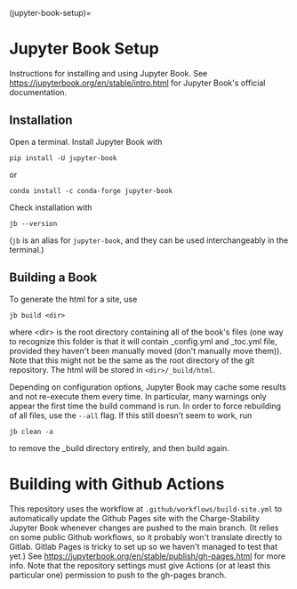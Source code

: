 (jupyter-book-setup)=
# Jupyter Book Setup

Instructions for installing and using Jupyter Book. See https://jupyterbook.org/en/stable/intro.html for Jupyter Book's official documentation.

## Installation

Open a terminal. Install Jupyter Book with 

    pip install -U jupyter-book
or

    conda install -c conda-forge jupyter-book

Check installation with

    jb --version
(```jb``` is an alias for ```jupyter-book```, and they can be used interchangeably in the terminal.)

## Building a Book

To generate the html for a site, use

    jb build <dir>

where \<dir\> is the root directory containing all of the book's files (one way to recognize this folder is that it will contain _config.yml and _toc.yml file, provided they haven't been manually moved (don't manually move them)). Note that this might not be the same as the root directory of the git repository. The html will be stored in ```<dir>/_build/html```.

Depending on configuration options, Jupyter Book may cache some results and not re-execute them every time. In particular, many warnings only appear the first time the build command is run. In order to force rebuilding of all files, use the ```--all``` flag. If this still doesn't seem to work, run

    jb clean -a

to remove the _build directory entirely, and then build again.

# Building with Github Actions

This repository uses the workflow at ```.github/workflows/build-site.yml``` to automatically update the Github Pages site with the Charge-Stability Jupyter Book whenever changes are pushed to the main branch. (It relies on some public Github workflows, so it probably won't translate directly to Gitlab. Gitlab Pages is tricky to set up so we haven't managed to test that yet.) See https://jupyterbook.org/en/stable/publish/gh-pages.html for more info. Note that the repository settings must give Actions (or at least this particular one) permission to push to the gh-pages branch. 